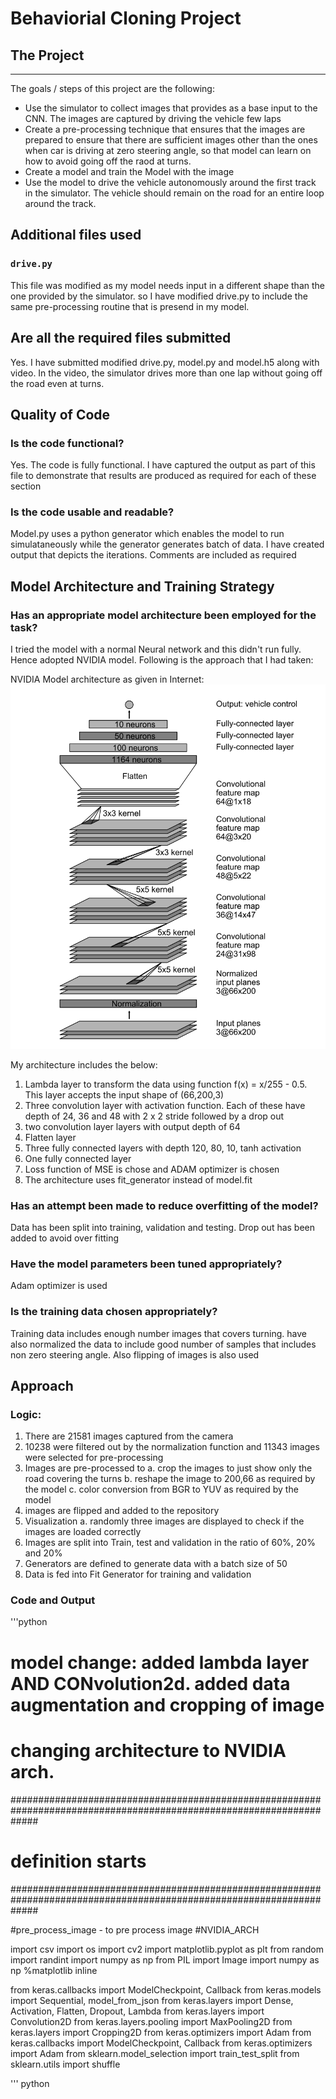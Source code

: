 # Behaviorial Cloning Project

## The Project
---
The goals / steps of this project are the following:
* Use the simulator to collect images that provides as a base input to the CNN. The images are captured by driving the vehicle few laps
* Create a pre-processing technique that ensures that the images are prepared to ensure that there are sufficient images other than the ones when car is driving at zero steering angle, so that model can learn on how to avoid going off the raod at turns.
* Create a model and train the Model with the image
* Use the model to drive the vehicle autonomously around the first track in the simulator. The vehicle should remain on the road for an entire loop around the track.


## Additional files used
### `drive.py`

This file was modified as my model needs input in a different shape than the one provided by the simulator. so I have modified drive.py to include the same pre-processing routine that is presend in my model.

## Are all the required files submitted
Yes. I have submitted modified drive.py, model.py and model.h5 along with video. In the video, the simulator drives more than one lap without going off the road even at turns.

## Quality of Code
### Is the code functional?
Yes. The code is fully functional. I have captured the output as part of this file to demonstrate that results are produced as required for each of these section

### Is the code usable and readable?
Model.py uses a python generator which enables the model to run simulataneously while the generator generates batch of data. I have created output that depicts the iterations. Comments are included as required

## Model Architecture and Training Strategy

### Has an appropriate model architecture been employed for the task?

I tried the model with a normal Neural network and this didn't run fully. Hence adopted NVIDIA model.  Following is the approach that I had taken:


NVIDIA Model architecture as given in Internet:
![alt text](https://github.com/rameshbaboov/behavioral-cloning/blob/master/model/nVidia_model.png "NVIDIA Model")

My architecture includes the below:

1. Lambda layer to transform the data using function f(x) = x/255 - 0.5. This layer accepts the input shape of (66,200,3)
2. Three convolution layer with activation function. Each of these have depth of 24, 36 and 48 with 2 x 2 stride followed by a drop out
3. two convolution layer layers with output depth of 64
4. Flatten layer
5. Three fully connected layers with depth 120, 80, 10, tanh activation
6. One fully connected layer
7. Loss function of MSE is chose and ADAM optimizer is chosen
8. The architecture uses fit_generator instead of model.fit

### Has an attempt been made to reduce overfitting of the model?

Data has been split into training, validation and testing. Drop out has been added to avoid over fitting

### Have the model parameters been tuned appropriately?

Adam optimizer is used

### Is the training data chosen appropriately?

Training data includes enough number images that covers turning. have also normalized the data to include good number of samples that includes non zero steering angle. Also flipping of images is also used

## Approach

### Logic:

1. There are 21581 images captured from the camera
2. 10238 were filtered out by the normalization function and 11343 images were selected for pre-processing
3. Images are pre-processed to 
    a. crop the images to just show only the road covering the turns
    b. reshape the image to 200,66 as required by the model
    c. color conversion from BGR to YUV as required by the model
4. images are flipped and added to the repository
5. Visualization
    a. randomly three images are displayed to check if the images are loaded correctly
 6. Images are split into Train, test and validation in the ratio of 60%, 20% and 20%
 7. Generators are defined to generate data with a batch size of 50
 8. Data is fed into Fit Generator for training and validation
 
 
 ### Code and Output
 
 '''python
 
 # model change: added lambda layer AND CONvolution2d. added data augmentation and cropping of image
# changing architecture to NVIDIA arch.

#####################################################################################################################
# definition starts
#####################################################################################################################

#pre_process_image - to pre process image
#NVIDIA_ARCH

import csv
import os
import cv2
import matplotlib.pyplot as plt
from random import randint
import numpy as np
from PIL import Image
import numpy as np
%matplotlib inline


from keras.callbacks import ModelCheckpoint, Callback
from keras.models import Sequential, model_from_json
from keras.layers import Dense, Activation, Flatten, Dropout, Lambda
from keras.layers import Convolution2D
from keras.layers.pooling import MaxPooling2D
from keras.layers import Cropping2D
from keras.optimizers import Adam
from keras.callbacks import ModelCheckpoint, Callback
from keras.optimizers import Adam
from sklearn.model_selection import train_test_split
from sklearn.utils import shuffle

''' python
 
